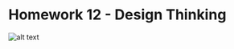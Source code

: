
# Homework 12 - Design Thinking



![alt text](https://github.com/kittipanpip/BADS7105/blob/main/Homework%2004%20%E2%80%93%20Customer%20Journey/Customer%20Journey%201.png)
